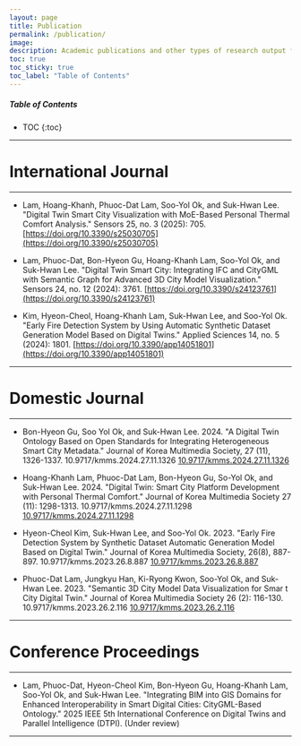 ```yaml
---
layout: page
title: Publication
permalink: /publication/
image: 
description: Academic publications and other types of research output from the AI Digital Twin Lab, Dong-A University of Korea
toc: true
toc_sticky: true
toc_label: "Table of Contents"
---
```


<h5>Table of Contents</h5>

* TOC
{:toc}

***

# International Journal

***
* Lam, Hoang-Khanh, Phuoc-Dat Lam, Soo-Yol Ok, and Suk-Hwan Lee. "Digital Twin Smart City Visualization with MoE-Based Personal Thermal Comfort Analysis." Sensors 25, no. 3 (2025): 705. [https://doi.org/10.3390/s25030705](https://doi.org/10.3390/s25030705)

* Lam, Phuoc-Dat, Bon-Hyeon Gu, Hoang-Khanh Lam, Soo-Yol Ok, and Suk-Hwan Lee. "Digital Twin Smart City: Integrating IFC and CityGML with Semantic Graph for Advanced 3D City Model Visualization." Sensors 24, no. 12 (2024): 3761. [https://doi.org/10.3390/s24123761](https://doi.org/10.3390/s24123761)

* Kim, Hyeon-Cheol, Hoang-Khanh Lam, Suk-Hwan Lee, and Soo-Yol Ok. "Early Fire Detection System by Using Automatic Synthetic Dataset Generation Model Based on Digital Twins." Applied Sciences 14, no. 5 (2024): 1801. [https://doi.org/10.3390/app14051801](https://doi.org/10.3390/app14051801)

***

# Domestic Journal

***
* Bon-Hyeon Gu, Soo Yol Ok, and Suk-Hwan Lee. 2024. "A Digital Twin Ontology Based on Open Standards for Integrating Heterogeneous Smart City Metadata." Journal of Korea Multimedia Society, 27 (11), 1326-1337. 10.9717/kmms.2024.27.11.1326 [10.9717/kmms.2024.27.11.1326](https://www.dbpia.co.kr/journal/articleDetail?nodeId=NODE11991781&language=ko_KR&hasTopBanner=true)
  
* Hoang-Khanh Lam, Phuoc-Dat Lam, Bon-Hyeon Gu, So-Yol Ok, and Suk-Hwan Lee. 2024. "Digital Twin: Smart City Platform Development with Personal Thermal Comfort." Journal of Korea Multimedia Society 27 (11): 1298-1313. 10.9717/kmms.2024.27.11.1298 [10.9717/kmms.2024.27.11.1298](https://www.dbpia.co.kr/Journal/articleDetail?nodeId=NODE11991779)

* Hyeon-Cheol Kim, Suk-Hwan Lee, and Soo-Yol Ok. 2023. "Early Fire Detection System by Synthetic Dataset Automatic Generation Model Based on Digital Twin." Journal of Korea Multimedia Society, 26(8), 887-897. 10.9717/kmms.2023.26.8.887 [10.9717/kmms.2023.26.8.887](https://www.dbpia.co.kr/journal/articleDetail?nodeId=NODE11516289&language=ko_KR&hasTopBanner=true)
  
* Phuoc-Dat Lam, Jungkyu Han, Ki-Ryong Kwon, Soo-Yol Ok, and Suk-Hwan Lee. 2023. "Semantic 3D City Model Data Visualization for Smar t City Digital Twin." Journal of Korea Multimedia Society 26 (2): 116-130. 10.9717/kmms.2023.26.2.116 [10.9717/kmms.2023.26.2.116](https://www.dbpia.co.kr/journal/articleDetail?nodeId=NODE11219438)

***

# Conference Proceedings

***

* Lam, Phuoc-Dat, Hyeon-Cheol Kim, Bon-Hyeon Gu, Hoang-Khanh Lam, Soo-Yol Ok, and Suk-Hwan Lee. "Integrating BIM into GIS Domains for Enhanced Interoperability in Smart Digital Cities: CityGML-Based Ontology." 2025 IEEE 5th International Conference on Digital Twins and Parallel Intelligence (DTPI). (Under review)

***